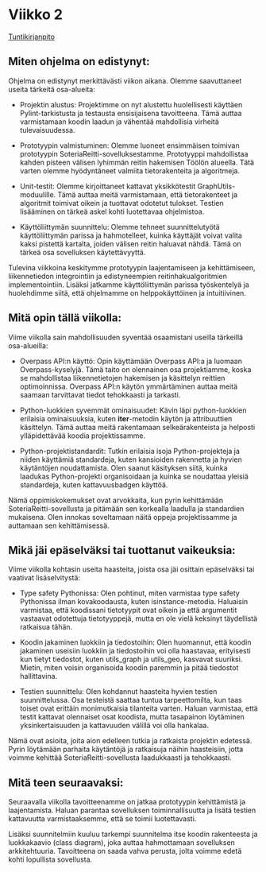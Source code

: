 # Viikko 2
[Tuntikirjanpito](./tunnit.md)

## Miten ohjelma on edistynyt:
Ohjelma on edistynyt merkittävästi viikon aikana. Olemme saavuttaneet useita tärkeitä osa-alueita:

- Projektin alustus: Projektimme on nyt alustettu huolellisesti käyttäen Pylint-tarkistusta ja testausta ensisijaisena tavoitteena. Tämä auttaa varmistamaan koodin laadun ja vähentää mahdollisia virheitä tulevaisuudessa.

- Prototyypin valmistuminen: Olemme luoneet ensimmäisen toimivan prototyypin SoteriaReitti-sovelluksestamme. Prototyyppi mahdollistaa kahden pisteen välisen lyhimmän reitin hakemisen Töölön alueella. Tätä varten olemme hyödyntäneet valmiita tietorakenteita ja algoritmeja.

- Unit-testit: Olemme kirjoittaneet kattavat yksikkötestit GraphUtils-moduulille. Tämä auttaa meitä varmistamaan, että tietorakenteet ja algoritmit toimivat oikein ja tuottavat odotetut tulokset. Testien lisääminen on tärkeä askel kohti luotettavaa ohjelmistoa.

- Käyttöliittymän suunnittelu: Olemme tehneet suunnittelutyötä käyttöliittymän parissa ja hahmotelleet, kuinka käyttäjät voivat valita kaksi pistettä kartalta, joiden välisen reitin haluavat nähdä. Tämä on tärkeä osa sovelluksen käytettävyyttä.

 Tulevina viikkoina keskitymme prototyypin laajentamiseen ja kehittämiseen, liikennetiedon integrointiin ja edistyneempien reitinhakualgoritmien implementointiin. Lisäksi jatkamme käyttöliittymän parissa työskentelyä ja huolehdimme siitä, että ohjelmamme on helppokäyttöinen ja intuitiivinen.

## Mitä opin tällä viikolla:
Viime viikolla sain mahdollisuuden syventää osaamistani useilla tärkeillä osa-alueilla:

- Overpass API:n käyttö: Opin käyttämään Overpass API:a ja luomaan Overpass-kyselyjä. Tämä taito on olennainen osa projektiamme, koska se mahdollistaa liikennetietojen hakemisen ja käsittelyn reittien optimoinnissa. Overpass API:n käytön ymmärtäminen auttaa meitä saamaan tarvittavat tiedot tehokkaasti ja tarkasti.

- Python-luokkien syvemmät ominaisuudet: Kävin läpi python-luokkien erilaisia ominaisuuksia, kuten __iter__-metodin käytön ja attribuuttien käsittelyn. Tämä auttaa meitä rakentamaan selkeärakenteista ja helposti ylläpidettävää koodia projektissamme.

- Python-projektistandardit: Tutkin erilaisia isoja Python-projekteja ja niiden käyttämiä standardeja, kuten kansioiden rakennetta ja hyvien käytäntöjen noudattamista. Olen saanut käsityksen siitä, kuinka laadukas Python-projekti organisoidaan ja kuinka se noudattaa yleisiä standardeja, kuten kattavuusbadgen käyttöä.

Nämä oppimiskokemukset ovat arvokkaita, kun pyrin kehittämään SoteriaReitti-sovellusta ja pitämään sen korkealla laadulla ja standardien mukaisena. Olen innokas soveltamaan näitä oppeja projektissamme ja auttamaan sen kehittämisessä.

## Mikä jäi epäselväksi tai tuottanut vaikeuksia:
Viime viikolla kohtasin useita haasteita, joista osa jäi osittain epäselväksi tai vaativat lisäselvitystä:

- Type safety Pythonissa: Olen pohtinut, miten varmistaa type safety Pythonissa ilman kovakoodausta, kuten isinstance-metodia. Haluaisin varmistaa, että koodissani tietotyypit ovat oikein ja että argumentit vastaavat odotettuja tietotyyppejä, mutta en ole vielä keksinyt täydellistä ratkaisua tähän.

- Koodin jakaminen luokkiin ja tiedostoihin: Olen huomannut, että koodin jakaminen useisiin luokkiin ja tiedostoihin voi olla haastavaa, erityisesti kun tietyt tiedostot, kuten utils_graph ja utils_geo, kasvavat suuriksi. Mietin, miten voisin organisoida koodin paremmin ja pitää tiedostot hallittavina.

- Testien suunnittelu: Olen kohdannut haasteita hyvien testien suunnittelussa. Osa testeistä saattaa tuntua tarpeettomilta, kun taas toiset ovat erittäin monimutkaisia tilanteita varten. Haluan varmistaa, että testit kattavat olennaiset osat koodista, mutta tasapainon löytäminen yksinkertaisuuden ja kattavuuden välillä voi olla hankalaa.

Nämä ovat asioita, joita aion edelleen tutkia ja ratkaista projektin edetessä. Pyrin löytämään parhaita käytäntöjä ja ratkaisuja näihin haasteisiin, jotta voimme kehittää SoteriaReitti-sovellusta laadukkaasti ja tehokkaasti.

## Mitä teen seuraavaksi:
Seuraavalla viikolla tavoitteenamme on jatkaa prototyypin kehittämistä ja laajentamista. Haluan parantaa sovelluksen toiminnallisuutta ja lisätä testien kattavuutta varmistaaksemme, että se toimii luotettavasti.

Lisäksi suunnitelmiin kuuluu tarkempi suunnitelma itse koodin rakenteesta ja luokkakaavio (class diagram), joka auttaa hahmottamaan sovelluksen arkkitehtuuria. Tavoitteena on saada vahva perusta, jolta voimme edetä kohti lopullista sovellusta.